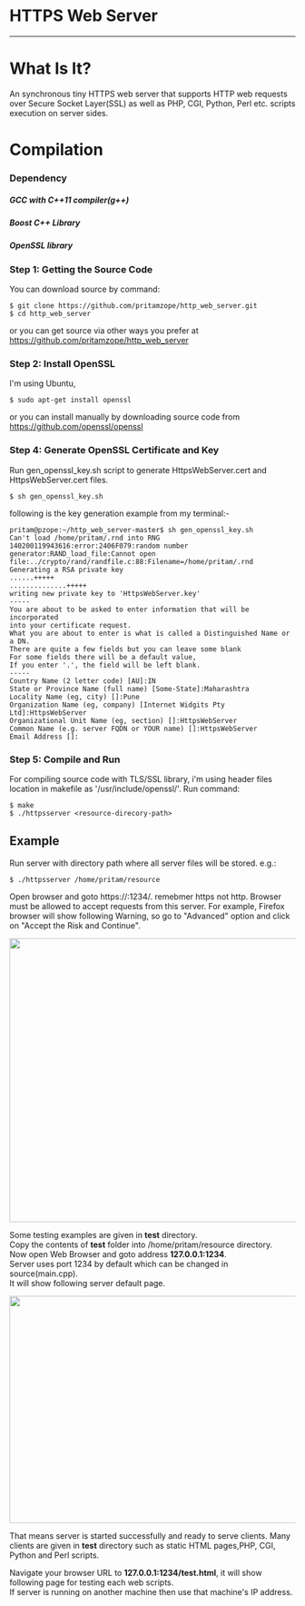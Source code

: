 
# HTTPS Web Server

--------------------------------------------------------------------------------

# What Is It?

An synchronous tiny HTTPS web server  that supports HTTP web requests over Secure Socket Layer(SSL) as well as 
PHP, CGI, Python, Perl etc. scripts execution on server sides.

# Compilation

### Dependency

  ##### GCC with C++11 compiler(g++)
  ##### Boost C++ Library
  ##### OpenSSL library

### Step 1: Getting the Source Code

You can download source by command:

    $ git clone https://github.com/pritamzope/http_web_server.git
    $ cd http_web_server

or you can get source via other ways you prefer at <https://github.com/pritamzope/http_web_server>

### Step 2: Install OpenSSL

I'm using Ubuntu, 

    $ sudo apt-get install openssl

or you can install manually by downloading source code from https://github.com/openssl/openssl

### Step 4: Generate OpenSSL Certificate and Key

Run gen_openssl_key.sh script to generate HttpsWebServer.cert and HttpsWebServer.cert files.

    $ sh gen_openssl_key.sh
    
following is the key generation example from my terminal:-

    pritam@pzope:~/http_web_server-master$ sh gen_openssl_key.sh 
    Can't load /home/pritam/.rnd into RNG
    140200119943616:error:2406F079:random number generator:RAND_load_file:Cannot open file:../crypto/rand/randfile.c:88:Filename=/home/pritam/.rnd
    Generating a RSA private key
    ......+++++
    ..............+++++
    writing new private key to 'HttpsWebServer.key'
    -----
    You are about to be asked to enter information that will be incorporated
    into your certificate request.
    What you are about to enter is what is called a Distinguished Name or a DN.
    There are quite a few fields but you can leave some blank
    For some fields there will be a default value,
    If you enter '.', the field will be left blank.
    -----
    Country Name (2 letter code) [AU]:IN
    State or Province Name (full name) [Some-State]:Maharashtra
    Locality Name (eg, city) []:Pune
    Organization Name (eg, company) [Internet Widgits Pty Ltd]:HttpsWebServer
    Organizational Unit Name (eg, section) []:HttpsWebServer
    Common Name (e.g. server FQDN or YOUR name) []:HttpsWebServer
    Email Address []:


### Step 5: Compile and Run

For compiling source code with TLS/SSL library, i'm using header files location in makefile as '/usr/include/openssl/'.
Run command:

    $ make
    $ ./httpsserver <resource-direcory-path>


## Example

Run server with directory path where all server files will be stored.
e.g.:

    $ ./httpsserver /home/pritam/resource

Open browser and goto https://<ipaddress>:1234/. remebmer https not http.
Browser must be allowed to accept requests from this server. For example, Firefox browser will show following Warning, so go to "Advanced" option and click on "Accept the Risk and Continue".
  
<img src="https://raw.githubusercontent.com/pritamzope/http_web_server/master/https_web_server/images/allow_https_request.png"  width="800" height="500"/>

Some testing examples are given in **test** directory.<br>
Copy the contents of **test** folder into /home/pritam/resource directory.<br>
Now open Web Browser and goto address **127.0.0.1:1234**.<br>
Server uses port 1234 by default which can be changed in source(main.cpp).<br>
It will show following server default page.

<img src="https://raw.githubusercontent.com/pritamzope/http_web_server/master/https_web_server/images/https_web_server_main_page.png" width="640" height="400"/>

That means server is started successfully and ready to serve clients.
Many clients are given in **test** directory such as static HTML pages,PHP, CGI, Python and Perl scripts.

Navigate your browser URL to **127.0.0.1:1234/test.html**, it will show following page for testing each web scripts.<br>
If server is running on another machine then use that machine's IP address.



